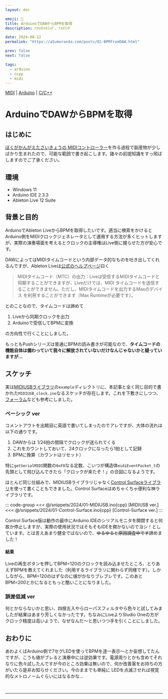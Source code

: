 ```yaml
---
layout: doc

emoji: 🎵
title: ArduinoでDAWからBPMを取得
description: ｱｽﾓのﾒﾓﾗﾝﾀﾞ、ｱｽﾓﾗﾝﾀﾞ

date: 2024-08-12
permalink: "https://aSumoranda.com/posts/01-BPMfromDAW.html"

prev: false
next: false

tags:
  - arduino
  - ccpp
  - midi
---
```


[MIDI](../tags/midi) | [Arduino](../tags/arduino) | [C/C++](../tags/ccpp)

# ArduinoでDAWからBPMを取得

## はじめに

[ぼくがかんがえたさいきょうの MIDIコントローラー](./02-HeartLand)を作る過程で副産物が少しばかり生まれたので、可能な範囲で書き起こします。諸々の前提知識をすっ飛ばしますのでご了承ください。

## 環境

- Windows 11
- Arduino IDE 2.3.3
- Ableton Live 12 Suite

## 背景と目的

ArduinoでAbleton LiveからBPMを取得したいです。適当に検索をかけるとArduino側をMIDIクロックジェネレータとして運用する方法が多くヒットしますが、実際の演奏場面を考えるとクロックの主導権はLive側に握らせた方が安心です。

DAWによってはMIDIタイムコードという内部データ的なものを吐き出してくれるんですが、Ableton Liveは[公式のヘルプページ](https://help.ableton.com/hc/ja/articles/209071149-MIDI%E3%81%A7Live%E3%82%92%E5%90%8C%E6%9C%9F%E3%81%99%E3%82%8B "MIDIでLiveを同期する")曰く

> MIDIタイムコード（MTC）の出力：Liveは受信するMIDIタイムコードと同期することができますが、Liveだけでは、MIDI タイムコードを送信することができません。ただし、MIDIタイムコードを出力するMaxのデバイス を利用することができます（Max Runtimeが必要です）。

とのことなので、タイムコードは諦めて

1. Liveから同期クロックを出力
2. Arduinoで受信してBPMに変換

の方向性で行くことにしました。

もっともPushシリーズは普通にBPMの読み書きが可能なので、**タイムコードの機能自体は備わっていて我々に解放されていないだけなんじゃないかと疑っていますが…**

## スケッチ

実は[MIDIUSBライブラリ](https://github.com/arduino-libraries/MIDIUSB.git "MIDIUSB Library for Arduino")の`example`ディレクトリに、本記事と全く同じ目的で書かれた`MIDIUSB_clock.ino`なるスケッチが存在します。これを下敷きにしつつ、[フォーラム](https://forum.arduino.cc/t/missing-midi-in-messages-with-midiusb-library-and-arduino-micro/453585 "Missing Midi In messages with MIDIUSB library and Arduino Micro")なども参考にしました。

### ベーシック ver

コメントアウトを出鱈目に英語で書いてしまったのでアレですが、大体の流れは以下の通りです。

1. DAWからは 1/24拍の間隔でクロックが送られてくる
2. これをカウントしておいて、24クロックになったら1拍として記録
3. BPMに換算（カウントはリセット）

特に`getSerialMIDI`関数の`0xF8`なる定数、こいつが構造体`midiEventPacket_t`の先頭として飛び込んできたら「クロックが来たぞ！」の合図になるようです。

ほとんど同じ仕組みで、MIDIUSBライブラリじゃなく[Control Surfaceライブラリ](https://github.com/tttapa/Control-Surface.git "Control Surface")を使って書くこともできました。Control Surfaceはめちゃくちゃ便利な神ライブラリです。

::: code-group
<<< @/snippets/2024/01-MIDIUSB.ino{cpp} [MIDIUSB ver.]
<<< @/snippets/2024/01-Control-Surface.ino{cpp} [Control-Surface ver.]
:::

Control Surface版は動作の最中にArduino IDEのシリアルモニタを開閉すると何故か停止しますが、実際の使用状況ではそもそもIDEを開かないのでヨシ！としています。とは言えあまり健全ではないので、~~ゆるゆると原因調査中です~~諦めました！

#### 結果

Liveの再生ボタンを押してBPM=120のクロックを読み込ませたところ、とりあえずBPMを教えてくれました（利用するライブラリに関わらず同様です）。しかしながら、BPM=120のはずなのに値がかなりブレブレです。このあと BPM=200とかになるともっと酷いことになりました。

<ImageGroup
  :sources="[
    '/images/2024/01-01.webp',
  ]"
  type="big"
/>

### 誤差低減 ver

何とかならないかと思い、四捨五入やらローパスフィルタやら色々と試してみましたが結果はあまり芳しくなかったです。ちなみにLiveよりStudio Oneの方がクロック精度は高いようで、なぜなんだ～と思いつつ手を引くことにしました。

<ImageGroup
  :sources="[
    '/images/2024/01-02.webp',
    '/images/2024/01-03.webp'
  ]"
  type="double"
  caption="← Ableton Live | Studio One →"
/>

## おわりに

あわよくばArduino側で7セグLEDを使ってBPMを逐一表示～とか妄想してたんですが、こうも値がブレると演奏中には逆効果です。電源周りとかも含めてそれなりに色々試したんですが今のところ効果は無いので、何か改善案をお持ちの方がいたら是非お知らせください。今のままでも単純に LEDを点滅させれば視覚的なメトロノームぐらいにはなるかな…

<br/>

---
